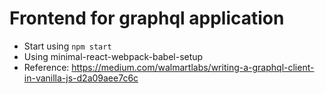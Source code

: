 # Frontend for graphql application

- Start using `npm start`
- Using minimal-react-webpack-babel-setup
- Reference: https://medium.com/walmartlabs/writing-a-graphql-client-in-vanilla-js-d2a09aee7c6c

